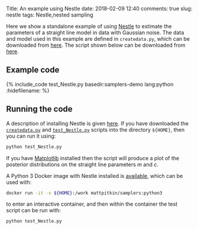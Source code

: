 Title: An example using Nestle
date: 2018-02-09 12:40
comments: true
slug: nestle
tags: Nestle,nested sampling

<!-- PELICAN_BEGIN_SUMMARY -->
Here we show a standalone example of using [Nestle](http://kylebarbary.com/nestle/) to
estimate the parameters of a straight line model in data with Gaussian noise. The
data and model used in this example are defined in `createdata.py`, which can be downloaded
from [here](http://mattpitkin.github.io/samplers-demo/downloads/code/createdata.py). The
script shown below can be downloaded from [here](http://mattpitkin.github.io/samplers-demo/downloads/code/test_Nestle.py).
<!-- PELICAN_END_SUMMARY -->

## Example code

{% include_code test_Nestle.py basedir:samplers-demo lang:python :hidefilename: %}

## Running the code

A description of installing Nestle is given [here](http://mattpitkin.github.io/samplers-demo/pages/samplers-samplers-everywhere/#Nestle). If you have downloaded the [`createdata.py`](http://mattpitkin.github.io/samplers-demo/downloads/code/createdata.py) and [`test_Nestle.py`](http://mattpitkin.github.io/samplers-demo/downloads/code/test_Nestle.py) scripts into the directory `${HOME}`, then you can run it using:

```bash
python test_Nestle.py
```

If you have [Matplotlib](https://matplotlib.org/) installed then the script will produce a plot of the posterior distributions
on the straight line parameters $m$ and $c$.

A Python 3 Docker image with Nestle installed is
[available](https://hub.docker.com/r/mattpitkin/samplers/tags/), which can be used with:

```bash
docker run -it -v ${HOME}:/work mattpitkin/samplers:python3
```

to enter an interactive container, and then within the container the test script can be run with:

```bash
python test_Nestle.py
```
